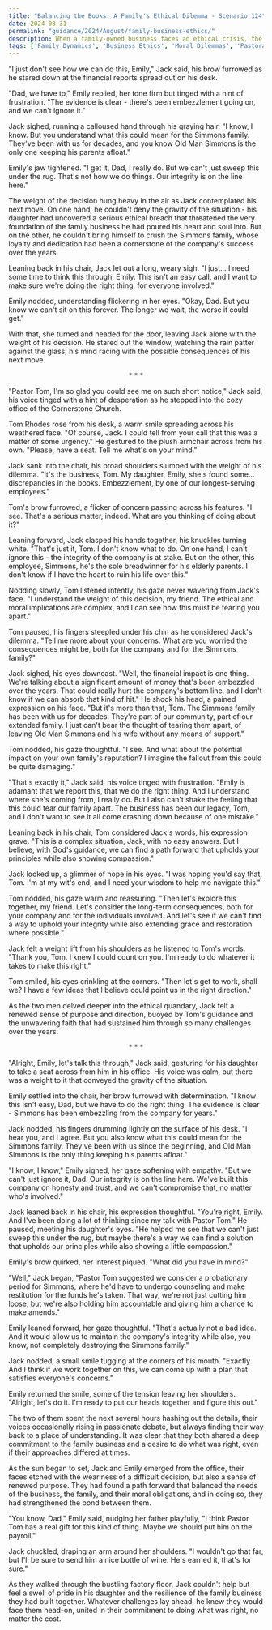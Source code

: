```yaml
---
title: "Balancing the Books: A Family's Ethical Dilemma - Scenario 124"
date: 2024-08-31
permalink: "guidance/2024/August/family-business-ethics/"
description: When a family-owned business faces an ethical crisis, the patriarch turns to Pastor Tom Rhodes for guidance on how to navigate the moral and spiritual challenges threatening to tear his family apart.
tags: ['Family Dynamics', 'Business Ethics', 'Moral Dilemmas', 'Pastoral Guidance', 'Spiritual Growth']
---
```

"I just don't see how we can do this, Emily," Jack said, his brow furrowed as he stared down at the financial reports spread out on his desk.

"Dad, we have to," Emily replied, her tone firm but tinged with a hint of frustration. "The evidence is clear - there's been embezzlement going on, and we can't ignore it."

Jack sighed, running a calloused hand through his graying hair. "I know, I know. But you understand what this could mean for the Simmons family. They've been with us for decades, and you know Old Man Simmons is the only one keeping his parents afloat."

Emily's jaw tightened. "I get it, Dad, I really do. But we can't just sweep this under the rug. That's not how we do things. Our integrity is on the line here."

The weight of the decision hung heavy in the air as Jack contemplated his next move. On one hand, he couldn't deny the gravity of the situation - his daughter had uncovered a serious ethical breach that threatened the very foundation of the family business he had poured his heart and soul into. But on the other, he couldn't bring himself to crush the Simmons family, whose loyalty and dedication had been a cornerstone of the company's success over the years.

Leaning back in his chair, Jack let out a long, weary sigh. "I just... I need some time to think this through, Emily. This isn't an easy call, and I want to make sure we're doing the right thing, for everyone involved."

Emily nodded, understanding flickering in her eyes. "Okay, Dad. But you know we can't sit on this forever. The longer we wait, the worse it could get."

With that, she turned and headed for the door, leaving Jack alone with the weight of his decision. He stared out the window, watching the rain patter against the glass, his mind racing with the possible consequences of his next move.

<center>* * *</center>

"Pastor Tom, I'm so glad you could see me on such short notice," Jack said, his voice tinged with a hint of desperation as he stepped into the cozy office of the Cornerstone Church.

Tom Rhodes rose from his desk, a warm smile spreading across his weathered face. "Of course, Jack. I could tell from your call that this was a matter of some urgency." He gestured to the plush armchair across from his own. "Please, have a seat. Tell me what's on your mind."

Jack sank into the chair, his broad shoulders slumped with the weight of his dilemma. "It's the business, Tom. My daughter, Emily, she's found some... discrepancies in the books. Embezzlement, by one of our longest-serving employees."

Tom's brow furrowed, a flicker of concern passing across his features. "I see. That's a serious matter, indeed. What are you thinking of doing about it?"

Leaning forward, Jack clasped his hands together, his knuckles turning white. "That's just it, Tom. I don't know what to do. On one hand, I can't ignore this - the integrity of the company is at stake. But on the other, this employee, Simmons, he's the sole breadwinner for his elderly parents. I don't know if I have the heart to ruin his life over this."

Nodding slowly, Tom listened intently, his gaze never wavering from Jack's face. "I understand the weight of this decision, my friend. The ethical and moral implications are complex, and I can see how this must be tearing you apart."

Tom paused, his fingers steepled under his chin as he considered Jack's dilemma. "Tell me more about your concerns. What are you worried the consequences might be, both for the company and for the Simmons family?"

Jack sighed, his eyes downcast. "Well, the financial impact is one thing. We're talking about a significant amount of money that's been embezzled over the years. That could really hurt the company's bottom line, and I don't know if we can absorb that kind of hit." He shook his head, a pained expression on his face. "But it's more than that, Tom. The Simmons family has been with us for decades. They're part of our community, part of our extended family. I just can't bear the thought of tearing them apart, of leaving Old Man Simmons and his wife without any means of support."

Tom nodded, his gaze thoughtful. "I see. And what about the potential impact on your own family's reputation? I imagine the fallout from this could be quite damaging."

"That's exactly it," Jack said, his voice tinged with frustration. "Emily is adamant that we report this, that we do the right thing. And I understand where she's coming from, I really do. But I also can't shake the feeling that this could tear our family apart. The business has been our legacy, Tom, and I don't want to see it all come crashing down because of one mistake."

Leaning back in his chair, Tom considered Jack's words, his expression grave. "This is a complex situation, Jack, with no easy answers. But I believe, with God's guidance, we can find a path forward that upholds your principles while also showing compassion."

Jack looked up, a glimmer of hope in his eyes. "I was hoping you'd say that, Tom. I'm at my wit's end, and I need your wisdom to help me navigate this."

Tom nodded, his gaze warm and reassuring. "Then let's explore this together, my friend. Let's consider the long-term consequences, both for your company and for the individuals involved. And let's see if we can't find a way to uphold your integrity while also extending grace and restoration where possible."

Jack felt a weight lift from his shoulders as he listened to Tom's words. "Thank you, Tom. I knew I could count on you. I'm ready to do whatever it takes to make this right."

Tom smiled, his eyes crinkling at the corners. "Then let's get to work, shall we? I have a few ideas that I believe could point us in the right direction."

As the two men delved deeper into the ethical quandary, Jack felt a renewed sense of purpose and direction, buoyed by Tom's guidance and the unwavering faith that had sustained him through so many challenges over the years.

<center>* * *</center>

"Alright, Emily, let's talk this through," Jack said, gesturing for his daughter to take a seat across from him in his office. His voice was calm, but there was a weight to it that conveyed the gravity of the situation.

Emily settled into the chair, her brow furrowed with determination. "I know this isn't easy, Dad, but we have to do the right thing. The evidence is clear - Simmons has been embezzling from the company for years."

Jack nodded, his fingers drumming lightly on the surface of his desk. "I hear you, and I agree. But you also know what this could mean for the Simmons family. They've been with us since the beginning, and Old Man Simmons is the only thing keeping his parents afloat."

"I know, I know," Emily sighed, her gaze softening with empathy. "But we can't just ignore it, Dad. Our integrity is on the line here. We've built this company on honesty and trust, and we can't compromise that, no matter who's involved."

Jack leaned back in his chair, his expression thoughtful. "You're right, Emily. And I've been doing a lot of thinking since my talk with Pastor Tom." He paused, meeting his daughter's eyes. "He helped me see that we can't just sweep this under the rug, but maybe there's a way we can find a solution that upholds our principles while also showing a little compassion."

Emily's brow quirked, her interest piqued. "What did you have in mind?"

"Well," Jack began, "Pastor Tom suggested we consider a probationary period for Simmons, where he'd have to undergo counseling and make restitution for the funds he's taken. That way, we're not just cutting him loose, but we're also holding him accountable and giving him a chance to make amends."

Emily leaned forward, her gaze thoughtful. "That's actually not a bad idea. And it would allow us to maintain the company's integrity while also, you know, not completely destroying the Simmons family."

Jack nodded, a small smile tugging at the corners of his mouth. "Exactly. And I think if we work together on this, we can come up with a plan that satisfies everyone's concerns."

Emily returned the smile, some of the tension leaving her shoulders. "Alright, let's do it. I'm ready to put our heads together and figure this out."

The two of them spent the next several hours hashing out the details, their voices occasionally rising in passionate debate, but always finding their way back to a place of understanding. It was clear that they both shared a deep commitment to the family business and a desire to do what was right, even if their approaches differed at times.

As the sun began to set, Jack and Emily emerged from the office, their faces etched with the weariness of a difficult decision, but also a sense of renewed purpose. They had found a path forward that balanced the needs of the business, the family, and their moral obligations, and in doing so, they had strengthened the bond between them.

"You know, Dad," Emily said, nudging her father playfully, "I think Pastor Tom has a real gift for this kind of thing. Maybe we should put him on the payroll."

Jack chuckled, draping an arm around her shoulders. "I wouldn't go that far, but I'll be sure to send him a nice bottle of wine. He's earned it, that's for sure."

As they walked through the bustling factory floor, Jack couldn't help but feel a swell of pride in his daughter and the resilience of the family business they had built together. Whatever challenges lay ahead, he knew they would face them head-on, united in their commitment to doing what was right, no matter the cost.

